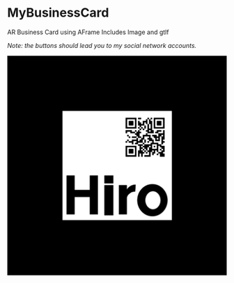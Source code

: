 # MyBusinessCard

AR Business Card using AFrame
Includes Image and gtlf

_Note: the buttons should lead you to my social network accounts._

![qr code](https://github.com/spany14/MyBusinessCard/blob/main/trigger.png)

